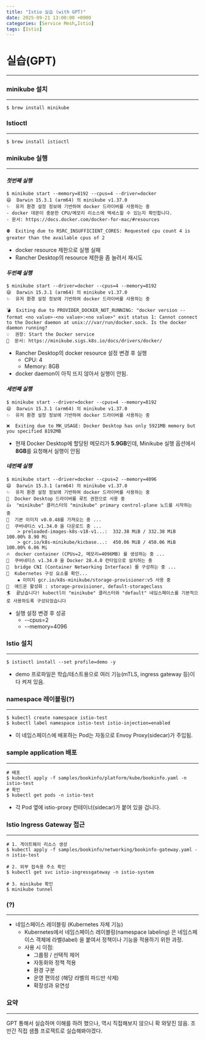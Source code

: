 ```yaml
---
title: "Istio 실습 (with GPT)"
date: 2025-09-21 13:00:00 +0900
categories: [Service Mesh,Istio]
tags: [Istio]
---
```


# 실습(GPT)
---

### minikube 설치

---

```shell
$ brew install minikube
```


### Istioctl

---

```shell
$ brew install istioctl
```

### minikube 실행

---

#### ***첫번째 실행***
 
```shell
$ minikube start --memory=8192 --cpus=4 --driver=docker
😄  Darwin 15.3.1 (arm64) 의 minikube v1.37.0
✨  유저 환경 설정 정보에 기반하여 docker 드라이버를 사용하는 중
- docker 데몬이 충분한 CPU/메모리 리소스에 액세스할 수 있는지 확인합니다.
- 문서: https://docs.docker.com/docker-for-mac/#resources

⛔  Exiting due to RSRC_INSUFFICIENT_CORES: Requested cpu count 4 is greater than the available cpus of 2
```
- docker resource 제한으로 실행 실패
- Rancher Desktop의 resource 제한을 좀 늘려서 재시도


#### ***두번째 실행***


```shell
$ minikube start --driver=docker --cpus=4 --memory=8192
😄  Darwin 15.3.1 (arm64) 의 minikube v1.37.0
✨  유저 환경 설정 정보에 기반하여 docker 드라이버를 사용하는 중

💣  Exiting due to PROVIDER_DOCKER_NOT_RUNNING: "docker version --format <no value>-<no value>:<no value>" exit status 1: Cannot connect to the Docker daemon at unix:///var/run/docker.sock. Is the docker daemon running?
💡  권장: Start the Docker service
📘  문서: https://minikube.sigs.k8s.io/docs/drivers/docker/
```
- Rancher Desktop의 docker resource 설정 변경 후 실행
  - CPU: 4
  - Memory: 8GB
- docker daemon이 아직 뜨지 않아서 실행이 안됨.


#### ***세번째 실행***


```shell
$ minikube start --driver=docker --cpus=4 --memory=8192
😄  Darwin 15.3.1 (arm64) 의 minikube v1.37.0
✨  유저 환경 설정 정보에 기반하여 docker 드라이버를 사용하는 중

❌  Exiting due to MK_USAGE: Docker Desktop has only 5921MB memory but you specified 8192MB
```
- 현재 Docker Desktop에 할당된 메모리가 **5.9GB**인데, Minikube 실행 옵션에서 **8GB**를 요청해서 실행이 안됨


#### ***네번째 실행***


```shell
$ minikube start --driver=docker --cpus=2 --memory=4096
😄  Darwin 15.3.1 (arm64) 의 minikube v1.37.0
✨  유저 환경 설정 정보에 기반하여 docker 드라이버를 사용하는 중
📌  Docker Desktop 드라이버를 루트 권한으로 사용 중
👍  "minikube" 클러스터의 "minikube" primary control-plane 노드를 시작하는 중
🚜  기본 이미지 v0.0.48를 가져오는 중 ...
💾  쿠버네티스 v1.34.0 을 다운로드 중 ...
    > preloaded-images-k8s-v18-v1...:  332.38 MiB / 332.38 MiB  100.00% 8.90 Mi
    > gcr.io/k8s-minikube/kicbase...:  450.06 MiB / 450.06 MiB  100.00% 6.06 Mi
🔥  docker container (CPUs=2, 메모리=4096MB) 를 생성하는 중 ...
🐳  쿠버네티스 v1.34.0 을 Docker 28.4.0 런타임으로 설치하는 중
🔗  bridge CNI (Container Networking Interface) 를 구성하는 중 ...
🔎  Kubernetes 구성 요소를 확인...
    ▪ 이미지 gcr.io/k8s-minikube/storage-provisioner:v5 사용 중
🌟  애드온 활성화 : storage-provisioner, default-storageclass
🏄  끝났습니다! kubectl이 "minikube" 클러스터와 "default" 네임스페이스를 기본적으로 사용하도록 구성되었습니다
```
- 실행 설정 변경 후 성공
  - --cpus=2
  - --memory=4096

### Istio 설치

---

```shell
$ istioctl install --set profile=demo -y
```
- demo 프로파일은 학습/테스트용으로 여러 기능(mTLS, ingress gateway 등)이 다 켜져 있음.

### namespace 레이블링(?)

---

```shell
$ kubectl create namespace istio-test
$ kubectl label namespace istio-test istio-injection=enabled
```
- 이 네임스페이스에 배포하는 Pod는 자동으로 Envoy Proxy(sidecar)가 주입됨.

### sample application 배포

---

```shell
# 배포
$ kubectl apply -f samples/bookinfo/platform/kube/bookinfo.yaml -n istio-test
# 확인
$ kubectl get pods -n istio-test
```

- 각 Pod 옆에 istio-proxy 컨테이너(sidecar)가 붙어 있을 겁니다.

### Istio Ingress Gateway 접근

---

```shell
# 1. 게이트웨이 리소스 생성
$ kubectl apply -f samples/bookinfo/networking/bookinfo-gateway.yaml -n istio-test

# 2. 외부 접속용 주소 확인
$ kubectl get svc istio-ingressgateway -n istio-system

# 3. minikube 확인
$ minikube tunnel
```

### (?)

---

- 네임스페이스 레이블링 (Kubernetes 자체 기능)
  - Kubernetes에서 네임스페이스 레이블링(namespace labeling) 은 네임스페이스 객체에 라벨(label) 을 붙여서 정책이나 기능을 적용하기 위한 과정.
  - 사용 시 이점:
    - 그룹핑 / 선택적 제어
    - 자동화와 정책 적용
    - 환경 구분
    - 운영 편의성 (해당 라벨의 파드만 삭제)
    - 확장성과 유연성

### 요약

---

GPT 통해서 실습하며 이해를 하려 했으나, 역시 직접해보지 않으니 확 와닿진 않음.
조만간 직접 샘플 프로젝트로 실습해봐야겠다.
